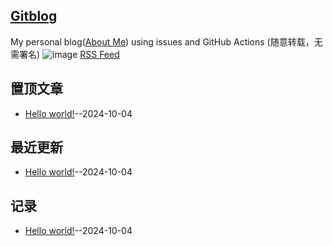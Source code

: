 ## [Gitblog](https://yihong0618.github.io/gitblog/)
My personal blog([About Me](https://github.com/yihong0618/gitblog/issues/282)) using issues and GitHub Actions (随意转载，无需署名)
![image](https://github.com/user-attachments/assets/a168bf11-661e-4566-b042-7fc9544de528)
[RSS Feed](https://raw.githubusercontent.com/justcyl/blog/master/feed.xml)

## 置顶文章
- [Hello world!](https://github.com/justcyl/blog/issues/2)--2024-10-04
## 最近更新
- [Hello world!](https://github.com/justcyl/blog/issues/2)--2024-10-04
## 记录
- [Hello world!](https://github.com/justcyl/blog/issues/2)--2024-10-04
